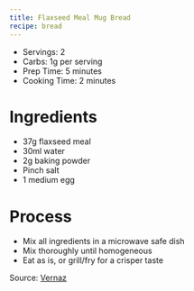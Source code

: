 ```yaml
---
title: Flaxseed Meal Mug Bread
recipe: bread
---
```


* Servings: 2
* Carbs: 1g per serving
* Prep Time: 5 minutes
* Cooking Time: 2 minutes

# Ingredients
* 37g flaxseed meal
* 30ml water
* 2g baking powder
* Pinch salt
* 1 medium egg

# Process
* Mix all ingredients in a microwave safe dish
* Mix thoroughly until homogeneous
* Eat as is, or grill/fry for a crisper taste

Source: [Vernaz](https://www.youtube.com/watch?v=D74Vhb1kZWs)
